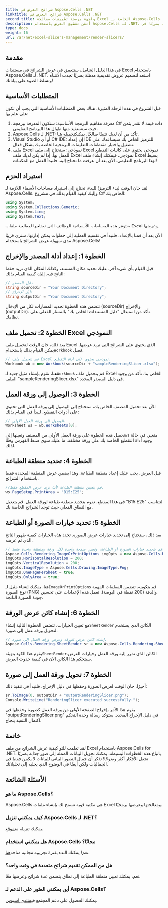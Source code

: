 ```yaml
---
title: شرائح العرض في Aspose.Cells .NET
linktitle: شرائح العرض في Aspose.Cells .NET
second_title: واجهة برمجة تطبيقات معالجة Excel الخاصة بـ Aspose.Cells .NET
description: أتقن تقطيع العرض باستخدام Aspose.Cells لـ .NET. اتبع دليلنا التفصيلي وأنشئ عروض تقديمية جذابة بصريًا في Excel دون عناء.
type: docs
weight: 16
url: /ar/net/excel-slicers-management/render-slicers/
---
```

## مقدمة
في هذا الدليل الشامل، سنتعمق في عرض الشرائح في مستندات Excel باستخدام Aspose.Cells لـ .NET. استعد لتصميم عروض تقديمية مذهلة بصريًا تجذب الانتباه وتسلط الضوء على بياناتك!
## المتطلبات الأساسية
قبل الشروع في هذه الرحلة المثيرة، هناك بعض المتطلبات الأساسية التي يجب أن تكون على علم بها:
1. معرفة مفاهيم البرمجة الأساسية: ستكون المعرفة ببرمجة C# ذات قيمة لا تقدر بثمن حيث سنستفيد منها طوال هذا البرنامج التعليمي.
2.  Aspose.Cells لـ .NET: تأكد من أن لديك تثبيتًا صالحًا. يمكنك[تحميله هنا](https://releases.aspose.com/cells/net/).
3. Visual Studio أو أي C# IDE: إن إعداد IDE للترميز الخاص بك سيساعدك على تشغيل واختبار مقتطفات التعليمات البرمجية الخاصة بك بشكل فعال.
4. ملف Excel نموذجي: ستحتاج إلى ملف Excel نموذجي يحتوي على كائنات التقطيع للعمل بها. إذا لم يكن لديك ملف Excel نموذجي، فيمكنك إنشاء ملف Excel بسيط لهذا البرنامج التعليمي.
الآن بعد أن عرفت ما تحتاج إليه، فلنبدأ العمل مع المكتبات!
## استيراد الحزم
لقد حان الوقت لبدء الترميز! للبدء، تحتاج إلى استيراد مساحات الأسماء اللازمة لـ Aspose.Cells. وإليك كيفية القيام بذلك في مشروع C# الخاص بك:
```csharp
using System;
using System.Collections.Generic;
using System.Linq;
using System.Text;
```
ستوفر هذه المساحات الأسماءية الوظائف التي نحتاجها لمعالجة ملفات Excel وعرضها.

الآن بعد أن قمنا بالإعداد، فلنبدأ في تقسيم العملية إلى خطوات يمكن إدارتها. سترى قريبًا مدى سهولة عرض الشرائح باستخدام Aspose.Cells!
## الخطوة 1: إعداد أدلة المصدر والإخراج
قبل القيام بأي شيء آخر، عليك تحديد مكان المستند، وكذلك المكان الذي تريد حفظ الناتج فيه. إليك كيفية القيام بذلك:
```csharp
// دليل المصدر
string sourceDir = "Your Document Directory";
// دليل الإخراج
string outputDir = "Your Document Directory";
```
تتضمن هذه الخطوة تحديد المسارات لكل من الإدخال (sourceDir) والإخراج (outputDir). تأكد من استبدال "دليل المستندات الخاص بك" بالمسار الفعلي على نظامك.
## الخطوة 2: تحميل ملف Excel النموذجي
 بعد ذلك، حان الوقت لتحميل ملف Excel الذي يحتوي على الشرائح التي تريد عرضها. يمكن القيام بذلك باستخدام`Workbook` فصل.
```csharp
// قم بتحميل ملف Excel نموذجي يحتوي على أداة التقطيع.
Workbook wb = new Workbook(sourceDir + "sampleRenderingSlicer.xlsx");
```
 هنا، نقوم بإنشاء مثيل جديد لـ`Workbook` قم بتحميل ملف Excel الخاص بنا. تأكد من وجود الملف "sampleRenderingSlicer.xlsx" في دليل المصدر المحدد. 
## الخطوة 3: الوصول إلى ورقة العمل
الآن بعد تحميل المصنف الخاص بك، ستحتاج إلى الوصول إلى ورقة العمل التي تحتوي على أدوات التقطيع. لنبدأ في القيام بذلك:
```csharp
// الوصول إلى ورقة العمل الأولى.
Worksheet ws = wb.Worksheets[0];
```
 تحصل هذه الخطوة على ورقة العمل الأولى من المصنف وتعينها إلى`ws` متغير. في حالة وجود أداة التقطيع الخاصة بك على ورقة مختلفة، ما عليك سوى ضبط الفهرس وفقًا لذلك.
## الخطوة 4: تحديد منطقة الطباعة
قبل العرض، يجب عليك إعداد منطقة الطباعة. وهذا يضمن عرض المنطقة المحددة فقط باستخدام الشرائح.
```csharp
//قم بتعيين منطقة الطباعة لأننا نريد عرض المقطع فقط.
ws.PageSetup.PrintArea = "B15:E25";
```
في هذا المقطع، نقوم بتحديد منطقة طباعة لورقة العمل. قم بتعديل "B15:E25" لتتناسب مع النطاق الفعلي حيث توجد الشرائح الخاصة بك.
## الخطوة 5: تحديد خيارات الصورة أو الطباعة
بعد ذلك، ستحتاج إلى تحديد خيارات عرض الصورة. تحدد هذه الخيارات كيفية ظهور الناتج الذي تم عرضه.
```csharp
// قم بتحديد خيارات الصورة أو الطباعة، وتعيين صفحة واحدة لكل ورقة ومنطقة واحدة فقط.
Aspose.Cells.Rendering.ImageOrPrintOptions imgOpts = new Aspose.Cells.Rendering.ImageOrPrintOptions();
imgOpts.HorizontalResolution = 200;
imgOpts.VerticalResolution = 200;
imgOpts.ImageType = Aspose.Cells.Drawing.ImageType.Png;
imgOpts.OnePagePerSheet = true;
imgOpts.OnlyArea = true;
```
 هنا، يمكنك إنشاء مثيل لـ`ImageOrPrintOptions` قم بتكوينه. تتضمن المعلمات المهمة نوع الصورة (PNG) والدقة (200 نقطة في البوصة). تعمل هذه الإعدادات على تحسين جودة الصورة الناتجة. 
## الخطوة 6: إنشاء كائن عرض الورقة
 مع تعيين الخيارات، تتضمن الخطوة التالية إنشاء`SheetRender` الكائن الذي يستخدم لتحويل ورقة عمل إلى صورة.
```csharp
// إنشاء كائن عرض الورقة وعرض ورقة العمل إلى صورة.
Aspose.Cells.Rendering.SheetRender sr = new Aspose.Cells.Rendering.SheetRender(ws, imgOpts);
```
 يقوم هذا الكود بتهيئة`SheetRender`الكائن الذي تمرر إليه ورقة العمل وخيارات العرض. سيتحكم هذا الكائن الآن في كيفية حدوث العرض.
## الخطوة 7: تحويل ورقة العمل إلى صورة
أخيرًا، حان الوقت لعرض الصورة وحفظها في دليل الإخراج. فلنبدأ في تنفيذ ذلك:
```csharp
sr.ToImage(0, outputDir + "outputRenderingSlicer.png");
Console.WriteLine("RenderingSlicer executed successfully.");
```
يقوم هذا الأمر بإخراج الصفحة الأولى من ورقة العمل كصورة وحفظها في "outputRenderingSlicer.png" في دليل الإخراج المحدد. ستؤكد رسالة وحدة التحكم اكتمال التنفيذ بنجاح.
## خاتمة
لقد تعلمت للتو كيفية عرض الشرائح من ملف Excel باستخدام Aspose.Cells for .NET. باتباع هذه الخطوات البسيطة، يمكنك تحويل البيانات المملة إلى صور جذابة بصريًا تجعل الأفكار أكثر وضوحًا! تذكر أن جمال التصور البياني للبيانات لا يكمن فقط في الجماليات ولكن أيضًا في الوضوح الذي يجلبه إلى تحليلاتك.
## الأسئلة الشائعة
### ما هو Aspose.Cells؟  
Aspose.Cells هي مكتبة قوية تسمح لك بإنشاء ملفات Excel ومعالجتها وعرضها برمجيًا.
### كيف يمكنني تنزيل Aspose.Cells لـ .NET؟  
 يمكنك تنزيله من[موقع](https://releases.aspose.com/cells/net/).
### هل يمكنني استخدام Aspose.Cells مجانًا؟  
نعم! يمكنك البدء بفترة تجريبية مجانية متاحة[هنا](https://releases.aspose.com/).
### هل من الممكن تقديم شرائح متعددة في وقت واحد؟  
نعم، يمكنك تعيين منطقة الطباعة إلى نطاق يتضمن عدة شرائح وعرضها معًا.
### أين يمكنني العثور على الدعم لـ Aspose.Cells؟  
 يمكنك الحصول على دعم المجتمع في[منتدى اسبوس](https://forum.aspose.com/c/cells/9).